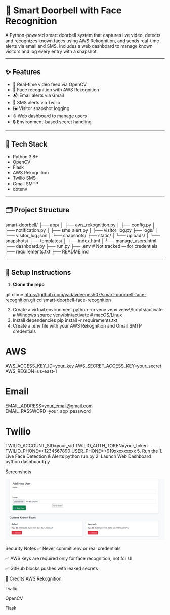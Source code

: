 # 🔔 Smart Doorbell with Face Recognition

A Python-powered smart doorbell system that captures live video, detects and recognizes known faces using AWS Rekognition, and sends real-time alerts via email and SMS. Includes a web dashboard to manage known visitors and log every entry with a snapshot.

---

## ✨ Features

- 🎥 Real-time video feed via OpenCV
- 🧠 Face recognition with AWS Rekognition
- 📬 Email alerts via Gmail
- 📲 SMS alerts via Twilio
- 🖼️ Visitor snapshot logging
- 🌐 Web dashboard to manage users
- 🔒 Environment-based secret handling

---

## 🧰 Tech Stack

- Python 3.8+
- OpenCV
- Flask
- AWS Rekognition
- Twilio SMS
- Gmail SMTP
- dotenv

---

## 🗂️ Project Structure

smart-doorbell/
├── app/
│ ├── aws_rekognition.py
│ ├── config.py
│ ├── notification.py
│ ├── sms_alert.py
│ ├── visitor_log.py
├── logs/
│ └── visitor_log.json
│ └── snapshots/
├── static/
│ └── uploads/
│ └── snapshots/
├── templates/
│ ├── index.html
│ └── manage_users.html
├── dashboard.py
├── run.py
├── .env # Not tracked — for credentials
├── requirements.txt
├── README.md


---

## 🔧 Setup Instructions

1. **Clone the repo**

git clone https://github.com/yadavdeepesh07/smart-doorbell-face-recognition.git
cd smart-doorbell-face-recognition

2. Create a virtual environment
python -m venv venv
venv\Scripts\activate      # Windows
source venv/bin/activate   # macOS/Linux
3. Install dependencies
pip install -r requirements.txt
4. Create a .env file with your AWS Rekognition and Gmail SMTP credentials
# AWS
AWS_ACCESS_KEY_ID=your_key
AWS_SECRET_ACCESS_KEY=your_secret
AWS_REGION=us-east-1

# Email
EMAIL_ADDRESS=your_email@gmail.com
EMAIL_PASSWORD=your_app_password

# Twilio
TWILIO_ACCOUNT_SID=your_sid
TWILIO_AUTH_TOKEN=your_token
TWILIO_PHONE=+1234567890
USER_PHONE=+919xxxxxxxxx
5. Run the 
    1. Live Face Detection & Alerts
    python run.py
    2. Launch Web Dashboard
    python dashboard.py

Screenshots

![alt text](image.png)


Security Notes
✅ Never commit .env or real credentials

✅ AWS keys are required only for face recognition, not for UI

✅ GitHub blocks pushes with leaked secrets

🧠 Credits
AWS Rekognition

Twilio

OpenCV

Flask
